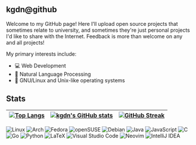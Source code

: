 ## kgdn@github

Welcome to my GitHub page! Here I'll upload open source projects that sometimes relate to university, and sometimes they're just personal projects I'd like to share with the Internet. Feedback is more than welcome on any and all projects!

My primary interests include:
- 💻 Web Development
- 💬 Natural Language Processing
- 🐧 GNU/Linux and Unix-like operating systems

## Stats
| [![Top Langs](https://github-readme-stats.vercel.app/api/top-langs/?username=kgdn&layout=compact&hide=css,ejs)](https://github.com/anuraghazra/github-readme-stats) | [![kgdn's GitHub stats](https://github-readme-stats.vercel.app/api?username=kgdn&show_icons=true)](https://github.com/anuraghazra/github-readme-stats) | [![GitHub Streak](http://github-readme-streak-stats.herokuapp.com?user=kgdn)](https://git.io/streak-stats)
| --- | --- | --- |

![Linux](https://img.shields.io/badge/Linux-FCC624?style=for-the-badge&logo=linux&logoColor=black)
![Arch](https://img.shields.io/badge/Arch%20Linux-1793D1?logo=arch-linux&logoColor=fff&style=for-the-badge)
![Fedora](https://img.shields.io/badge/Fedora-294172?style=for-the-badge&logo=fedora&logoColor=white)
![openSUSE](https://img.shields.io/badge/openSUSE-%2364B345?style=for-the-badge&logo=openSUSE&logoColor=white)
![Debian](https://img.shields.io/badge/Debian-D70A53?style=for-the-badge&logo=debian&logoColor=white)
![Java](https://img.shields.io/badge/java-%23ED8B00.svg?style=for-the-badge&logo=java&logoColor=white)
![JavaScript](https://img.shields.io/badge/javascript-%23323330.svg?style=for-the-badge&logo=javascript&logoColor=%23F7DF1E)
![C](https://img.shields.io/badge/c-%2300599C.svg?style=for-the-badge&logo=c&logoColor=white)
![Go](https://img.shields.io/badge/go-%2300ADD8.svg?style=for-the-badge&logo=go&logoColor=white)
![Python](https://img.shields.io/badge/python-3670A0?style=for-the-badge&logo=python&logoColor=ffdd54)
![LaTeX](https://img.shields.io/badge/latex-%23008080.svg?style=for-the-badge&logo=latex&logoColor=white)
![Visual Studio Code](https://img.shields.io/badge/Visual%20Studio%20Code-0078d7.svg?style=for-the-badge&logo=visual-studio-code&logoColor=white)
![Neovim](https://img.shields.io/badge/NeoVim-%2357A143.svg?&style=for-the-badge&logo=neovim&logoColor=white)
![IntelliJ IDEA](https://img.shields.io/badge/IntelliJIDEA-000000.svg?style=for-the-badge&logo=intellij-idea&logoColor=white)
